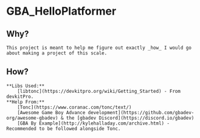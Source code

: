 # GBA_HelloPlatformer

## Why?
    This project is meant to help me figure out exactly _how_ I would go about making a project of this scale.

## How?
    **Libs Used:**
        [libtonc](https://devkitpro.org/wiki/Getting_Started) - From devkitPro.
    **Help From:**
        [Tonc](https://www.coranac.com/tonc/text/)
        [Awesome Game Boy Advance development](https://github.com/gbadev-org/awesome-gbadev) & the [gbadev Discord](https://discord.io/gbadev)
        [GBA By Example](http://kylehalladay.com/archive.html) - Recommended to be followed alongside Tonc.
